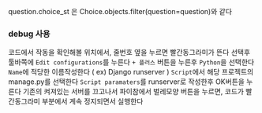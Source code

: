 question.choice_st 은 Choice.objects.filter(question=question)와 같다

### debug 사용

코드에서 작동을 확인해볼 위치에서, 줄번호 옆을 누르면 빨간동그라미가 뜬다
선택후 툴바쪽에 `Edit configurations`를 누른다
`+ 플러스` 버튼을 누른후 `Python`을 선택한다
`Name`에 적당한 이름작성한다 ( ex) Django runserver )
`Script`에서 해당 프로젝트의 manage.py를 선택한다
`Script paramaters`를 runserver로 작성한후 OK버튼을 누른다
기존의 켜져있는 서버를 끄고나서 파이참에서 벌레모양 버튼을 누르면, 코드가 빨간동그라미 부분에서 계속 정지되면서 실행한다
